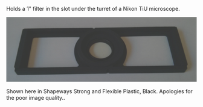 
Holds a 1" filter in the slot under the turret of a Nikon TiU microscope.

![Image of filter holder](filter_holder1.png)

Shown here in Shapeways Strong and Flexible Plastic, Black. Apologies for the poor image quality..
